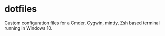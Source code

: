 # dotfiles
Custom configuration files for a Cmder, Cygwin, mintty, Zsh based terminal running in Windows 10.
